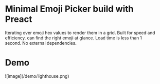 # Minimal Emoji Picker build with Preact


Iterating over emoji hex values to render them in a grid. Built for speed and efficiency.
can find the right emoji at glance. Load time is less than 1 second. No external dependencies.

# Demo

<div>
![image](/demo/lighthouse.png)
<d>
